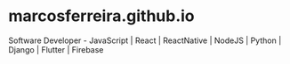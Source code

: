 # marcosferreira.github.io
Software Developer - JavaScript | React | ReactNative | NodeJS | Python | Django | Flutter | Firebase

